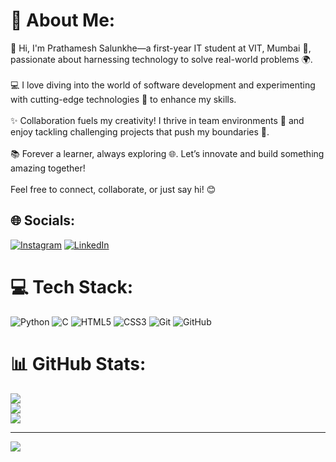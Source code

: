 # 💫 About Me:
👋 Hi, I'm Prathamesh Salunkhe—a first-year IT student at VIT, Mumbai 🏫, passionate about harnessing technology to solve real-world problems 🌍.<br><br>💻 I love diving into the world of software development and experimenting with cutting-edge technologies 🔧 to enhance my skills.<br><br>✨ Collaboration fuels my creativity! I thrive in team environments 🤝 and enjoy tackling challenging projects that push my boundaries 🚀.<br><br>📚 Forever a learner, always exploring 🌐. Let’s innovate and build something amazing together!<br><br>Feel free to connect, collaborate, or just say hi! 😊


## 🌐 Socials:
[![Instagram](https://img.shields.io/badge/Instagram-%23E4405F.svg?logo=Instagram&logoColor=white)](https://instagram.com/prathamesh04._) [![LinkedIn](https://img.shields.io/badge/LinkedIn-%230077B5.svg?logo=linkedin&logoColor=white)](https://linkedin.com/in/https://www.linkedin.com/in/prathamesh-salunkhe-85b95932a/) 

# 💻 Tech Stack:
![Python](https://img.shields.io/badge/python-3670A0?style=for-the-badge&logo=python&logoColor=ffdd54) ![C](https://img.shields.io/badge/c-%2300599C.svg?style=for-the-badge&logo=c&logoColor=white) ![HTML5](https://img.shields.io/badge/html5-%23E34F26.svg?style=for-the-badge&logo=html5&logoColor=white) ![CSS3](https://img.shields.io/badge/css3-%231572B6.svg?style=for-the-badge&logo=css3&logoColor=white) ![Git](https://img.shields.io/badge/git-%23F05033.svg?style=for-the-badge&logo=git&logoColor=white) ![GitHub](https://img.shields.io/badge/github-%23121011.svg?style=for-the-badge&logo=github&logoColor=white)
# 📊 GitHub Stats:
![](https://github-readme-stats.vercel.app/api?username=Pratham0406&theme=dark&hide_border=false&include_all_commits=true&count_private=true)<br/>
![](https://github-readme-streak-stats.herokuapp.com/?user=Pratham0406&theme=dark&hide_border=false)<br/>
![](https://github-readme-stats.vercel.app/api/top-langs/?username=Pratham0406&theme=dark&hide_border=false&include_all_commits=true&count_private=true&layout=compact)

---
[![](https://visitcount.itsvg.in/api?id=Pratham0406&icon=0&color=0)](https://visitcount.itsvg.in)
